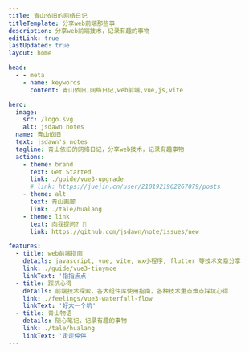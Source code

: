 ```yaml
---
title: 青山依旧的网络日记
titleTemplate: 分享web前端那些事
description: 分享web前端技术，记录有趣的事物
editLink: true
lastUpdated: true
layout: home

head:
  - - meta
    - name: keywords
      content: 青山依旧,网络日记,web前端,vue,js,vite

hero:
  image:
    src: /logo.svg
    alt: jsdawn notes
  name: 青山依旧
  text: jsdawn's notes
  tagline: 青山依旧的网络日记，分享web技术，记录有趣事物
  actions:
    - theme: brand
      text: Get Started
      link: ./guide/vue3-upgrade
      # link: https://juejin.cn/user/2101921962267079/posts
    - theme: alt
      text: 青山画廊
      link: ./tale/hualang
    - theme: link
      text: 向我提问? 📝
      link: https://github.com/jsdawn/note/issues/new

features:
  - title: web前端指南
    details: javascript, vue, vite, wx小程序, flutter 等技术文章分享
    link: ./guide/vue3-tinymce
    linkText: '指指点点'
  - title: 踩坑心得
    details: 前端技术探索，各大组件库使用指南，各种技术重点难点踩坑心得
    link: ./feelings/vue3-waterfall-flow
    linkText: '好大一个坑'
  - title: 青山物语
    details: 随心笔记，记录有趣的事物
    link: ./tale/hualang
    linkText: '走走停停'
---
```


<script setup>
import PayQrcode from './widgets/PayQrcode.vue';
</script>

<PayQrcode />
